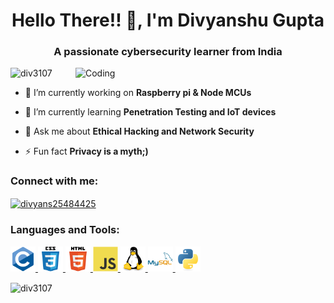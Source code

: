 <h1 align="center">Hello There!! 👋, I'm Divyanshu Gupta</h1>
<h3 align="center">A passionate cybersecurity learner from India</h3>
<img align="right" alt="Coding" width="400" src="https://media.tenor.com/zzntm2_9B3gAAAAC/hacker.gif">


<p align="left"> <img src="https://komarev.com/ghpvc/?username=div3107&label=Profile%20views&color=0e75b6&style=flat" alt="div3107" /> </p>

- 🔭 I’m currently working on **Raspberry pi & Node MCUs**

- 🌱 I’m currently learning **Penetration Testing and IoT devices**

- 💬 Ask me about **Ethical Hacking and Network Security**

- ⚡ Fun fact **Privacy is a myth;)**

<h3 align="left">Connect with me:</h3>
<p align="left">
<a href="https://twitter.com/divyans25484425" target="blank"><img align="center" src="https://raw.githubusercontent.com/rahuldkjain/github-profile-readme-generator/master/src/images/icons/Social/twitter.svg" alt="divyans25484425" height="30" width="40"></a>
</p>

<h3 align="left">Languages and Tools:</h3>
<p align="left"> <a href="https://www.cprogramming.com/" target="_blank" rel="noreferrer"> <img src="https://raw.githubusercontent.com/devicons/devicon/master/icons/c/c-original.svg" alt="c" width="40" height="40"/> </a> <a href="https://www.w3schools.com/css/" target="_blank" rel="noreferrer"> <img src="https://raw.githubusercontent.com/devicons/devicon/master/icons/css3/css3-original-wordmark.svg" alt="css3" width="40" height="40"/> </a> <a href="https://www.w3.org/html/" target="_blank" rel="noreferrer"> <img src="https://raw.githubusercontent.com/devicons/devicon/master/icons/html5/html5-original-wordmark.svg" alt="html5" width="40" height="40"/> </a> <a href="https://developer.mozilla.org/en-US/docs/Web/JavaScript" target="_blank" rel="noreferrer"> <img src="https://raw.githubusercontent.com/devicons/devicon/master/icons/javascript/javascript-original.svg" alt="javascript" width="40" height="40"/> </a> <a href="https://www.linux.org/" target="_blank" rel="noreferrer"> <img src="https://raw.githubusercontent.com/devicons/devicon/master/icons/linux/linux-original.svg" alt="linux" width="40" height="40"/> </a> <a href="https://www.mysql.com/" target="_blank" rel="noreferrer"> <img src="https://raw.githubusercontent.com/devicons/devicon/master/icons/mysql/mysql-original-wordmark.svg" alt="mysql" width="40" height="40"/> </a> <a href="https://www.python.org" target="_blank" rel="noreferrer"> <img src="https://raw.githubusercontent.com/devicons/devicon/master/icons/python/python-original.svg" alt="python" width="40" height="40"/> </a> </p>

<p><img align="center" src="https://github-readme-streak-stats.herokuapp.com/?user=div3107&" alt="div3107" /></p>
